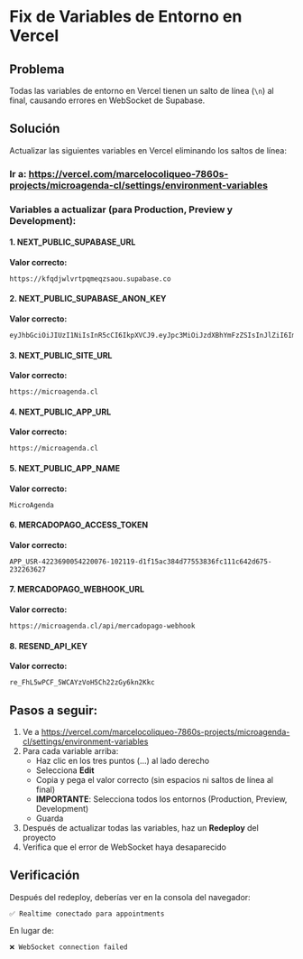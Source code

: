 # Fix de Variables de Entorno en Vercel

## Problema
Todas las variables de entorno en Vercel tienen un salto de línea (`\n`) al final, causando errores en WebSocket de Supabase.

## Solución
Actualizar las siguientes variables en Vercel eliminando los saltos de línea:

### Ir a: https://vercel.com/marcelocoliqueo-7860s-projects/microagenda-cl/settings/environment-variables

### Variables a actualizar (para Production, Preview y Development):

#### 1. NEXT_PUBLIC_SUPABASE_URL
**Valor correcto:**
```
https://kfqdjwlvrtpqmeqzsaou.supabase.co
```

#### 2. NEXT_PUBLIC_SUPABASE_ANON_KEY
**Valor correcto:**
```
eyJhbGciOiJIUzI1NiIsInR5cCI6IkpXVCJ9.eyJpc3MiOiJzdXBhYmFzZSIsInJlZiI6ImtmcWRqd2x2cnRwcW1lcXpzYW91Iiwicm9sZSI6ImFub24iLCJpYXQiOjE3NjExNjYyNTcsImV4cCI6MjA3Njc0MjI1N30.eSuuKpha8QUQf8OmgwDbAU7IFbvMz2a_6UlbVKaDLro
```

#### 3. NEXT_PUBLIC_SITE_URL
**Valor correcto:**
```
https://microagenda.cl
```

#### 4. NEXT_PUBLIC_APP_URL
**Valor correcto:**
```
https://microagenda.cl
```

#### 5. NEXT_PUBLIC_APP_NAME
**Valor correcto:**
```
MicroAgenda
```

#### 6. MERCADOPAGO_ACCESS_TOKEN
**Valor correcto:**
```
APP_USR-4223690054220076-102119-d1f15ac384d77553836fc111c642d675-232263627
```

#### 7. MERCADOPAGO_WEBHOOK_URL
**Valor correcto:**
```
https://microagenda.cl/api/mercadopago-webhook
```

#### 8. RESEND_API_KEY
**Valor correcto:**
```
re_FhL5wPCF_5WCAYzVoH5Ch22zGy6kn2Kkc
```

## Pasos a seguir:

1. Ve a https://vercel.com/marcelocoliqueo-7860s-projects/microagenda-cl/settings/environment-variables
2. Para cada variable arriba:
   - Haz clic en los tres puntos (...) al lado derecho
   - Selecciona **Edit**
   - Copia y pega el valor correcto (sin espacios ni saltos de línea al final)
   - **IMPORTANTE**: Selecciona todos los entornos (Production, Preview, Development)
   - Guarda
3. Después de actualizar todas las variables, haz un **Redeploy** del proyecto
4. Verifica que el error de WebSocket haya desaparecido

## Verificación
Después del redeploy, deberías ver en la consola del navegador:
```
✅ Realtime conectado para appointments
```

En lugar de:
```
❌ WebSocket connection failed
```
